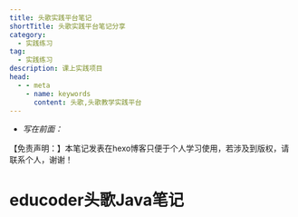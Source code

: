 ```yaml
---
title: 头歌实践平台笔记
shortTitle: 头歌实践平台笔记分享
category:
  - 实践练习
tag:
  - 实践练习
description: 课上实践项目
head:
  - - meta
    - name: keywords
      content: 头歌,头歌教学实践平台
--- 
```

* *写在前面：*

​				【免责声明：】本笔记发表在hexo博客只便于个人学习使用，若涉及到版权，请联系个人，谢谢！

# educoder头歌Java笔记